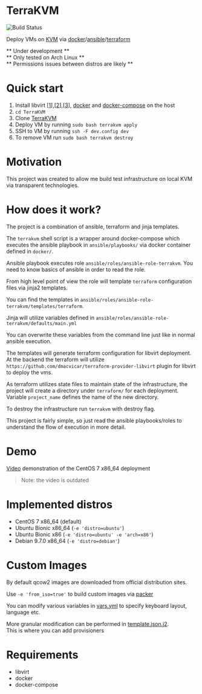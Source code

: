 # TerraKVM

![Build Status](https://codebuild.eu-west-1.amazonaws.com/badges?uuid=eyJlbmNyeXB0ZWREYXRhIjoiNjl0NEJ3R2xUOGFna3dIaXVnWklxVSs4NXpNOWxlZnlGY2JGcjAvdGJLMXUra2s4eCtpNVB3dWFvcjZWSmJ1L3NQenU2TExtbDlQN2kvNVBvYXU0QWZvPSIsIml2UGFyYW1ldGVyU3BlYyI6InlVSGdzMEZEZC9OS0hUM2ciLCJtYXRlcmlhbFNldFNlcmlhbCI6MX0%3D&branch=master)

Deploy VMs on [KVM](https://www.linux-kvm.org/page/Main_Page) via [docker](https://www.docker.com/)/[ansible](https://www.ansible.com/)/[terraform](https://www.terraform.io/)

** Under development **  
** Only tested on Arch Linux **  
** Permissions issues between distros are likely **  

# Quick start

1. Install libvirt [[1](https://wiki.archlinux.org/index.php/libvirt)],[[2](https://help.ubuntu.com/community/KVM/Installation)],[[3](https://www.linuxtechi.com/install-kvm-hypervisor-on-centos-7-and-rhel-7/)], [docker](https://docs.docker.com/install/) and [docker-compose](https://docs.docker.com/compose/install/) on the host
2. `cd TerraKVM`
3. Clone [TerraKVM](https://github.com/p0tr3c/TerraKVM)
4. Deploy VM by running `sudo bash terrakvm apply`
5. SSH to VM by running `ssh -F dev.config dev`
6. To remove VM run `sudo bash terrakvm destroy`

# Motivation

This project was created to allow me build test infrastructure on local KVM via transparent technologies.

# How does it work?

The project is a combination of ansible, terraform and jinja templates.

The `terrakvm` shell script is a wrapper around docker-compose which executes the ansible playbook in `ansible/playbooks/` via docker container defined in `docker/`.

Ansible playbook executes role `ansible/roles/ansible-role-terrakvm`. You need to know basics of ansible in order to read the role.

From high level point of view the role will template `terraform` configuration files via jinja2 templates.

You can find the templates in `ansible/roles/ansible-role-terrakvm/templates/terraform`.

Jinja will utilize variables defined in `ansible/roles/ansible-role-terrakvm/defaults/main.yml`

You can overwrite these variables from the command line just like in normal ansible execution.

The templates will generate terraform configuration for libvirt deployment. At the backend the terraform will utilize `https://github.com/dmacvicar/terraform-provider-libvirt` plugin for libvirt to deploy the vms.

As terraform utilizes state files to maintain state of the infrastructure, the project will create a directory under `terraform/` for each deployment. Variable `project_name` defines the name of the new directory. 

To destroy the infrastructure run `terrakvm` with destroy flag.

This project is fairly simple, so just read the ansible playbooks/roles to understand the flow of execution in more detail. 

# Demo

[Video](https://youtu.be/fOvAujaUREA) demonstration of the CentOS 7 x86_64 deployment
> Note: the video is outdated

# Implemented distros

- CentOS 7 x86_64 (default)
- Ubuntu Bionic x86_64 (`-e 'distro=ubuntu'`)
- Ubuntu Bionic x86 (`-e 'distro=ubuntu' -e 'arch=x86'`)
- Debian 9.7.0  x86_64 (`-e 'distro=debian'`)

# Custom Images

By default qcow2 images are downloaded from official distribution sites.

Use `-e 'from_iso=true'` to build custom images via [packer](https://www.packer.io/)

You can modify various variables in [vars.yml](ansible/default/vars.yml) to specify keyboard layout, language etc.

More granular modification can be performed in [template.json.j2](ansible/templates/packer/template.json.j2).  
This is where you can add provisioners

# Requirements

- libvirt
- docker
- docker-compose
